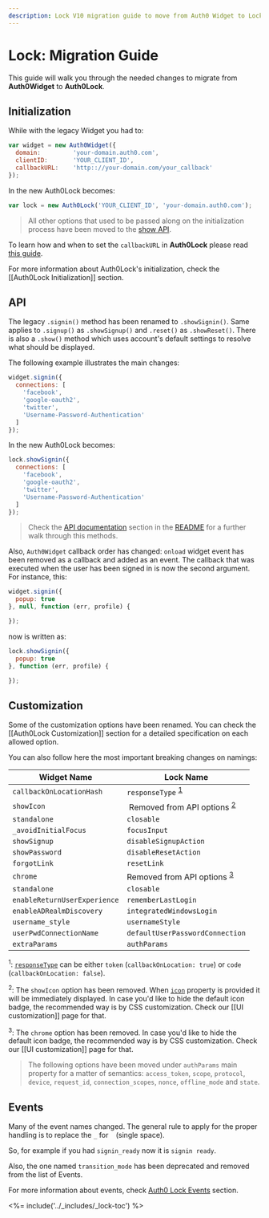 ```yaml
---
description: Lock V10 migration guide to move from Auth0 Widget to Lock.
---
```


# Lock: Migration Guide

This guide will walk you through the needed changes to migrate from **Auth0Widget** to **Auth0Lock**.

## Initialization

While with the legacy Widget you had to:

```js
var widget = new Auth0Widget({
  domain:         'your-domain.auth0.com',
  clientID:       'YOUR_CLIENT_ID',
  callbackURL:    'http:://your-domain.com/your_callback'
});
```

In the new Auth0Lock becomes:

```js
var lock = new Auth0Lock('YOUR_CLIENT_ID', 'your-domain.auth0.com');
```
> All other options that used to be passed along on the initialization process have been moved to the [show API](#api).

To learn how and when to set the `callbackURL` in **Auth0Lock** please read [this guide][callbackurl-link].

For more information about Auth0Lock's initialization, check the [[Auth0Lock Initialization]] section.

## API

The legacy `.signin()` method has been renamed to `.showSignin()`. Same applies to `.signup()` as `.showSignup()` and `.reset()` as `.showReset()`. There is also a `.show()` method which uses account's default settings to resolve what should be displayed.

The following example illustrates the main changes:

```js
widget.signin({
  connections: [
    'facebook',
    'google-oauth2',
    'twitter',
    'Username-Password-Authentication'
  ]
});
```

In the new Auth0Lock becomes:

```js
lock.showSignin({
  connections: [
    'facebook',
    'google-oauth2',
    'twitter',
    'Username-Password-Authentication'
  ]
});
```
> Check the [API documentation][api-readme-url] section in the [README][readme-url] for a further walk through this methods.

Also, `Auth0Widget` callback order has changed: `onload` widget event has been removed as a callback and added as an event. The callback that was executed when the user has been signed in is now the second argument. For instance, this:

```js
widget.signin({
  popup: true
}, null, function (err, profile) {

});
```

now is written as:

```js
lock.showSignin({
  popup: true
}, function (err, profile) {

});
```

## Customization

Some of the customization options have been renamed. You can check the [[Auth0Lock Customization]] section for a detailed specification on each allowed option.

You can also follow here the most important breaking changes on namings:

Widget Name                   | Lock Name
------------------------------|-------------------------------------------------------
`callbackOnLocationHash`      | `responseType` <sup>[1](#response-type-ref)</sup>
`showIcon`                    | Removed from API options <sup>[2](#show-icon-ref)</sup>
`standalone`                  | `closable`
`_avoidInitialFocus`          | `focusInput`
`showSignup`                  | `disableSignupAction`
`showPassword`                | `disableResetAction`
`forgotLink`                  | `resetLink`
`chrome`                      | Removed from API options <sup>[3](#chrome-ref)</sup>
`standalone`                  | `closable`
`enableReturnUserExperience`  | `rememberLastLogin`
`enableADRealmDiscovery`      | `integratedWindowsLogin`
`username_style`              | `usernameStyle`
`userPwdConnectionName`       | `defaultUserPasswordConnection`
`extraParams`                 | `authParams`

<a name="response-type-ref"></a> <sup>1</sup>: [`responseType`][responseType] can be either `token` (`callbackOnLocation: true`) or `code` (`callbackOnLocation: false`).

<a name="show-icon-ref"></a> <sup>2</sup>: The `showIcon` option has been removed. When [`icon`][icon] property is provided it will be immediately displayed. In case you'd like to hide the default icon badge, the recommended way is by CSS customization. Check our [[UI customization]] page for that.

<a name="chrome-ref"></a> <sup>3</sup>: The `chrome` option has been removed. In case you'd like to hide the default icon badge, the recommended way is by CSS customization. Check our [[UI customization]] page for that.

> The following options have been moved under `authParams` main property for a matter of semantics: `access_token`, `scope`, `protocol`, `device`, `request_id`, `connection_scopes`, `nonce`, `offline_mode` and `state`.


## Events

Many of the event names changed. The general rule to apply for the proper handling is to replace the `_` for ` ` (single space).

So, for example if you had `signin_ready` now it is `signin ready`.

Also, the one named `transition_mode` has been deprecated and removed from the list of Events.

For more information about events, check [Auth0 Lock Events](/libraries/lock/v10/events) section.

<%= include('../_includes/_lock-toc') %>

<!-- Links -->
[readme-url]: /libraries/lock
[api-readme-url]:/libraries/lock#api
[responseType]: /libraries/lock/v10/customization#responsetype-boolean
[icon]: /libraries/lock/v10/customization#icon-string
[callbackurl-link]: /libraries/lock/v10/customization#callbackurl-string


